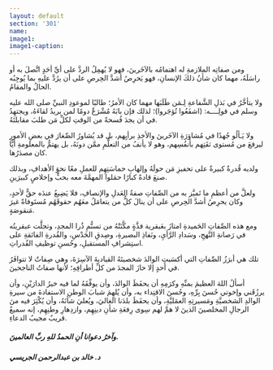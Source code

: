 ```yaml
---
layout: default
section: '301'
name:
image1: 
image1-caption: 
---
```

ومن صفاتِه الملازمةِ له اهتمامُه بالآخَرينَ، فهو لا يُهمِلُ الردَّ على أيِّ أحَدٍ اتَّصلَ به أو راسَلَهُ، مهما كان شأنُ ذلكَ الإنسانِ، فهو يَحرِصُ أشدَّ الحِرصِ على أن يرُدَّ عليهِ بما يُوجِبُه الحالُ والمقامُ.

ولا يتأخَّرُ في بَذلِ الشَّفاعةِ لِـمَن طَلَبَها مهما كان الأمرُ؛ طالبًا لموعودِ النبيِّ صلى الله عليه وسلم في قولِــــه: (اشفَعُوا تُؤجَروا)؛ لذلك فإن بابَهُ مُشْرَعٌ دومًا لمن يريدُ لقاءَهُ، ويجتهِدُ في أن يجدَ فُسحةً من الوقتِ لكلِّ مَن طلبَ مقابلتَهُ.

ولا يَـألُو جُهدًا في مُشاوَرَةِ الآخَرينَ والأخذِ برأيِهم، بل قد يُشاورُ الصِّغارَ في بعضِ الأمورِ ليرفعَ من مُستوى ثقَتِهم بأنفُسِهم، وهو لا يأنفُ من التعلُّمِ ممَّن دونَهُ، بل يهتمُّ بالمعلومةِ أيًّا كان مصدَرُها.

ولديه قُدرةٌ كبيرةٌ على تحفيزِ مَن حولَهُ وإلهابِ حماسَتِهِم للعملِ معًا نحوَ الأهدافِ، وبذلك صنعَ قادةً كبارًا حمَلوا المهمَّةَ معه بحبٍّ وإخلاصٍ كبيرَينِ.

ولعلَّ من أعظمِ ما تَميَّز به من الصِّفاتِ صفةُ العَدلِ والإنصافِ، فلا يَضِيعُ عندَه حقٌّ لأحدٍ، وكان يحرِصُ أشدَّ الحِرصِ على أن ينالَ كلُّ من يتعامَلُ معَهُم حقوقَهُم مُستَوفاةً غيرَ مَنقوصَةٍ.

ومع هذه الصِّفاتِ الحَميدةِ امتازَ بعَبقرية فذَّةٍ مكَّنَتْهُ من تسنُّمِ ذُرا المجدِ، وتجلَّت عبقريتُه في رَصانةِ النَّهجِ، وسَدادِ الرَّأيِ، ونَفاذِ البصيرةِ، وصِدقِ الحَدْسِ، والقُدرةِ الفائقةِ على استِشرافِ المستقبلِ، وحُسنِ توظيفِ القُدراتِ.

تلك هي أبرَزُ الصِّفاتِ التي أكسَبتِ الوالدَ شخصيتَهُ القياديةَ الآسِرَةَ، وهي صِفاتٌ لا تتوافَرُ في أحدٍ إلا حازَ المجدَ من كلِّ أطرافِهِ؛ لأنها صفاتُ الناجحينَ.

أسألُ اللهَ العظيمَ بمنِّهِ وكرَمِهِ أن يحفَظَ الوالدَ، وأن يوفِّقَهُ لما فيه خيرُ الدارَيْنِ، وأن يرزُقَني وإخوتي حُسنَ بِرِّهِ، وحُسنَ الاقتِداء به، وأن يُلهِمَ شبابَ الوطنِ الاستفادةَ من سيرةِ الوالدِ الشخصيَّةِ ومَسيرتِهِ العمَليَّةِ، وأن يحفَظَ بلدَنا الغاليَ، ويُعليَ شأنَهُ، وأن يُكْثِرَ فيه منَ الرجالِ المخلصينَ الذينَ لا همَّ لهم سِوى رِفعَةِ شأنِ دينِهِم، وازدِهارِ وطنِهِم، إنه سميعٌ قريبٌ مجيبُ الدعاءِ.

<h5 class="center">
وآخرُ دعوانا أنِ الحمدُ للهِ ربِّ العالمينَ.
</h5>
<h5 class="left">
د. خالد بن عبدالرحمن الجريسي
</h5>